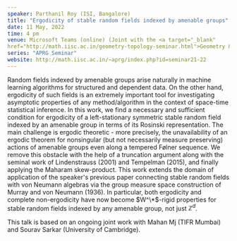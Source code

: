 ```yaml
---
speaker: Parthanil Roy (ISI, Bangalore)
title: "Ergodicity of stable random fields indexed by amenable groups"
date: 11 May, 2022
time: 4 pm
venue: Microsoft Teams (online) (Joint with the <a target="_blank"
href="http://math.iisc.ac.in/geometry-topology-seminar.html">Geometry & Topology Seminar</a>)
series: "APRG Seminar"
website: http://math.iisc.ac.in/~aprg/index.php?id=seminar21-22
---
```


Random fields indexed by amenable groups arise naturally in machine learning algorithms for
structured and dependent data. On the other hand, ergodicity of such fields is an extremely
important tool for investigating asymptotic properties of any method/algorithm in the context
of space-time statistical inference. In this work, we find a necessary and sufficient condition
for ergodicity of a left-stationary symmetric stable random field indexed by an amenable group
in terms of its Rosinski representation. The main challenge is ergodic theoretic - more precisely,
the unavailability of an ergodic theorem for nonsingular (but not necessarily measure preserving)
actions of amenable groups even along a tempered Følner sequence. We remove this obstacle with
the help of a truncation argument along with the seminal work of Lindenstrauss (2001) and
Tempelman (2015), and finally applying the Maharam skew-product. This work extends the domain of
application of the speaker's previous paper connecting stable random fields with von Neumann
algebras via the group measure space construction of Murray and von Neumann (1936). In particular,
both ergodicity and complete non-ergodicity have now become $W^\*$-rigid properties for stable
random fields indexed by any amenable group, not just $\mathbb{Z}^d$.

This talk is based on an ongoing joint work with Mahan Mj (TIFR Mumbai) and Sourav Sarkar (University of Cambridge).
